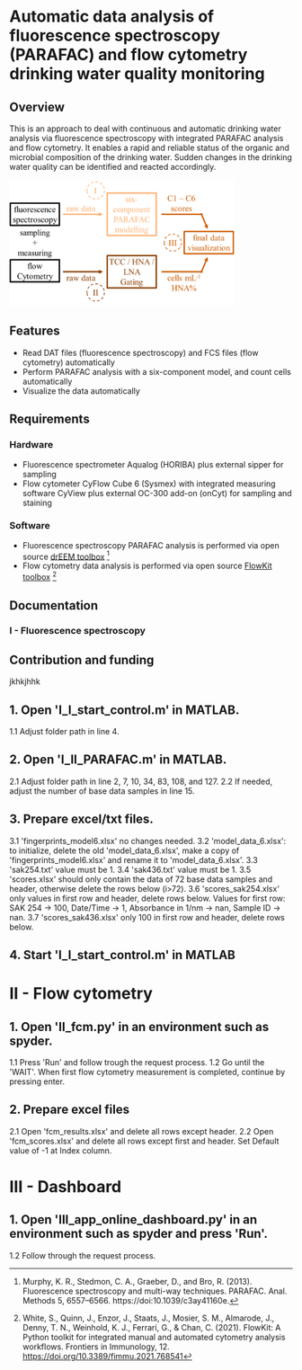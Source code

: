 # Automatic data analysis of fluorescence spectroscopy (PARAFAC) and flow cytometry drinking water quality monitoring
## Overview
This is an approach to deal with continuous and automatic drinking water analysis via fluorescence spectroscopy with integrated PARAFAC analysis and flow cytometry. It enables a rapid and reliable status of the organic and microbial composition of the drinking water. Sudden changes in the drinking water quality can be identified and reacted accordingly. 

<img src="schematic_overview.png" width="400">

## Features
- Read DAT files (fluorescence spectroscopy) and FCS files (flow cytometry) automatically
- Perform PARAFAC analysis with a six-component model, and count cells automatically
- Visualize the data automatically
## Requirements 
### Hardware
- Fluorescence spectrometer Aqualog (HORIBA) plus  external sipper for sampling
- Flow cytometer CyFlow Cube 6 (Sysmex) with integrated measuring software CyView plus external OC-300 add-on (onCyt) for sampling and staining
### Software
- Fluorescence spectroscopy PARAFAC analysis is performed via open source [drEEM toolbox](https://dreem.openfluor.org/) [^1]
- Flow cytometry data analysis is performed via open source [FlowKit toolbox](https://github.com/whitews/FlowKit?tab=readme-ov-file#documentation) [^2]

[^1]: Murphy, K. R., Stedmon, C. A., Graeber, D., and Bro, R. (2013). Fluorescence spectroscopy and multi-way techniques. PARAFAC. Anal. Methods 5, 6557–6566. https://doi:10.1039/c3ay41160e.
[^2]: White, S., Quinn, J., Enzor, J., Staats, J., Mosier, S. M., Almarode, J., Denny, T. N., Weinhold, K. J., Ferrari, G., & Chan, C. (2021). FlowKit: A Python toolkit for integrated manual and automated cytometry analysis workflows. Frontiers in Immunology, 12. https://doi.org/10.3389/fimmu.2021.768541

## Documentation
### I - Fluorescence spectroscopy



## Contribution and funding

jkhkjhhk

## 1. Open 'I_I_start_control.m' in MATLAB.
1.1 Adjust folder path in line 4.

## 2. Open 'I_II_PARAFAC.m' in MATLAB.
2.1 Adjust folder path in line 2, 7, 10, 34, 83, 108, and 127.
2.2 If needed, adjust the number of base data samples in line 15.

## 3. Prepare excel/txt files.
3.1 'fingerprints_model6.xlsx' no changes needed.
3.2 'model_data_6.xlsx': to initialize, delete the old 'model_data_6.xlsx', make a copy of 'fingerprints_model6.xlsx' and rename it to 'model_data_6.xlsx'.
3.3 'sak254.txt' value must be 1.
3.4 'sak436.txt' value must be 1.
3.5 'scores.xlsx' should only contain the data of 72 base data samples and header, otherwise delete the rows below (i>72).
3.6 'scores_sak254.xlsx' only values in first row and header, delete rows below. Values for first row: SAK 254 -> 100, Date/Time -> 1, Absorbance in 1/nm -> nan, Sample ID -> nan.
3.7 'scores_sak436.xlsx' only 100 in first row and header, delete rows below.

## 4. Start 'I_I_start_control.m' in MATLAB


# II - Flow cytometry

## 1. Open 'II_fcm.py' in an environment such as spyder.
1.1 Press 'Run' and follow trough the request process.
1.2 Go until the 'WAIT'. When first flow cytometry measurement is completed, continue by pressing enter.

## 2. Prepare excel files
2.1 Open 'fcm_results.xlsx' and delete all rows except header.
2.2 Open 'fcm_scores.xlsx' and delete all rows except first and header. Set Default value of -1 at Index column.


# III - Dashboard

## 1. Open 'III_app_online_dashboard.py' in an environment such as spyder and press 'Run'.
1.2 Follow through the request process.
